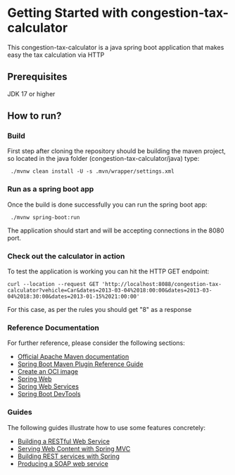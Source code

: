 # Getting Started with congestion-tax-calculator 

This congestion-tax-calculator is a java spring boot application that makes easy the tax calculation 
via HTTP

## Prerequisites

JDK 17 or higher

## How to run?

### Build
First step after cloning the repository should be building the maven project, so located in the java
folder (congestion-tax-calculator/java) type:
````shell
 ./mvnw clean install -U -s .mvn/wrapper/settings.xml
````

### Run as a spring boot app
Once the build is done successfully you can run the spring boot app:
````shell
 ./mvnw spring-boot:run
````
The application should start and will be accepting connections in the 8080 port.

### Check out the calculator in action

To test the application is working you can hit the HTTP GET endpoint:

````shell
curl --location --request GET 'http://localhost:8088/congestion-tax-calculator?vehicle=Car&dates=2013-03-04%2018:00:00&dates=2013-03-04%2018:30:00&dates=2013-01-15%2021:00:00'
````
For this case, as per the rules you should get "8" as a response



### Reference Documentation

For further reference, please consider the following sections:

* [Official Apache Maven documentation](https://maven.apache.org/guides/index.html)
* [Spring Boot Maven Plugin Reference Guide](https://docs.spring.io/spring-boot/docs/3.2.2/maven-plugin/reference/html/)
* [Create an OCI image](https://docs.spring.io/spring-boot/docs/3.2.2/maven-plugin/reference/html/#build-image)
* [Spring Web](https://docs.spring.io/spring-boot/docs/3.2.2/reference/htmlsingle/index.html#web)
* [Spring Web Services](https://docs.spring.io/spring-boot/docs/3.2.2/reference/htmlsingle/index.html#io.webservices)
* [Spring Boot DevTools](https://docs.spring.io/spring-boot/docs/3.2.2/reference/htmlsingle/index.html#using.devtools)

### Guides

The following guides illustrate how to use some features concretely:

* [Building a RESTful Web Service](https://spring.io/guides/gs/rest-service/)
* [Serving Web Content with Spring MVC](https://spring.io/guides/gs/serving-web-content/)
* [Building REST services with Spring](https://spring.io/guides/tutorials/rest/)
* [Producing a SOAP web service](https://spring.io/guides/gs/producing-web-service/)

